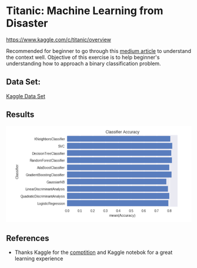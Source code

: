 # Titanic: Machine Learning from Disaster

https://www.kaggle.com/c/titanic/overview

Recommended for beginner to go through this [medium article](https://medium.com/@KtheAgent/play-with-data-2a5db35b279c) to understand the context well. 
Objective of this exercise is to help beginner's understanding how to approach a binary classification problem.

## Data Set:

[Kaggle Data Set](https://www.kaggle.com/c/titanic/data)

## Results

![Screenshot](Titanic-Prediction-Classifiers.png)

## References
- Thanks Kaggle for the [comptition](https://www.kaggle.com/c/titanic/data) and Kaggle notebok for a great learning experience